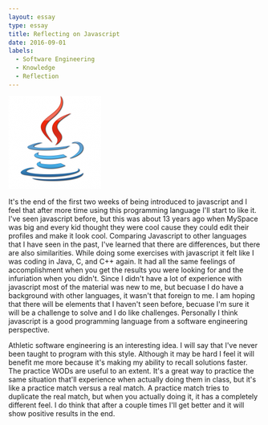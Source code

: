 ```yaml
---
layout: essay
type: essay
title: Reflecting on Javascript
date: 2016-09-01
labels:
  - Software Engineering
  - Knowledge
  - Reflection
---
```


<img class="ui tiny medium circular floated image" src="../images/javascriptlogo.png">

It's the end of the first two weeks of being introduced to javascript and I feel that after more time using this programming language I'll
start to like it. I've seen javascript before, but this was about 13 years ago when MySpace was big and every kid thought they were cool
cause they could edit their profiles and make it look cool. Comparing Javascript to other languages that I have seen in the past, I've 
learned that there are differences, but there are also similarities. While doing some exercises with javascript it felt like I was coding
in Java, C, and C++ again. It had all the same feelings of accomplishment when you get the results you were looking for and the infuriation 
when you didn't. Since I didn't have a lot of experience with javascript most of the material was new to me, but becuase I do have a background 
with other languages, it wasn't that foreign to me. I am hoping that there will be elements that I haven't seen before, becuase I'm sure it will 
be a challenge to solve and I do like challenges. Personally I think javascript is a good programming language from a software engineering perspective.

Athletic software engineering is an interesting idea. I will say that I've never been taught to program with this style. Although it may be hard I feel 
it will benefit me more because it's making my ability to recall solutions faster. The practice WODs are useful to an extent. It's a great 
way to practice the same situation that'll experience when actually doing them in class, but it's like a practice match versus a real match.
A practice match tries to duplicate the real match, but when you actually doing it, it has a completely different feel. I do think that after a
couple times I'll get better and it will show positive results in the end.
